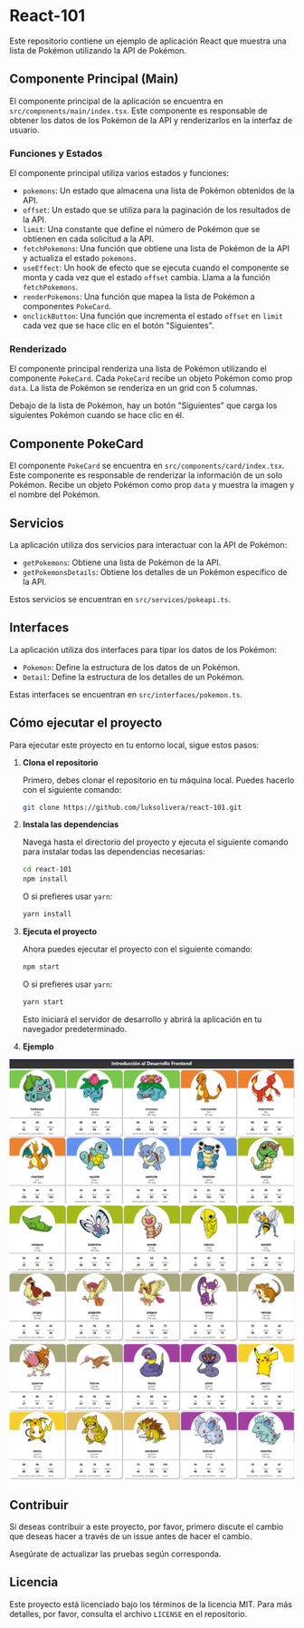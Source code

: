 # React-101
 
Este repositorio contiene un ejemplo de aplicación React que muestra una lista de Pokémon utilizando la API de Pokémon.

## Componente Principal (Main)

El componente principal de la aplicación se encuentra en `src/components/main/index.tsx`. Este componente es responsable de obtener los datos de los Pokémon de la API y renderizarlos en la interfaz de usuario.

### Funciones y Estados

El componente principal utiliza varios estados y funciones:

- `pokemons`: Un estado que almacena una lista de Pokémon obtenidos de la API.
- `offset`: Un estado que se utiliza para la paginación de los resultados de la API.
- `limit`: Una constante que define el número de Pokémon que se obtienen en cada solicitud a la API.
- `fetchPokemons`: Una función que obtiene una lista de Pokémon de la API y actualiza el estado `pokemons`.
- `useEffect`: Un hook de efecto que se ejecuta cuando el componente se monta y cada vez que el estado `offset` cambia. Llama a la función `fetchPokemons`.
- `renderPokemons`: Una función que mapea la lista de Pokémon a componentes `PokeCard`.
- `onclickButton`: Una función que incrementa el estado `offset` en `limit` cada vez que se hace clic en el botón "Siguientes".

### Renderizado

El componente principal renderiza una lista de Pokémon utilizando el componente `PokeCard`. Cada `PokeCard` recibe un objeto Pokémon como prop `data`. La lista de Pokémon se renderiza en un grid con 5 columnas.

Debajo de la lista de Pokémon, hay un botón "Siguientes" que carga los siguientes Pokémon cuando se hace clic en él.

## Componente PokeCard

El componente `PokeCard` se encuentra en `src/components/card/index.tsx`. Este componente es responsable de renderizar la información de un solo Pokémon. Recibe un objeto Pokémon como prop `data` y muestra la imagen y el nombre del Pokémon.

## Servicios

La aplicación utiliza dos servicios para interactuar con la API de Pokémon:

- `getPokemons`: Obtiene una lista de Pokémon de la API.
- `getPokemonsDetails`: Obtiene los detalles de un Pokémon específico de la API.

Estos servicios se encuentran en `src/services/pokeapi.ts`.

## Interfaces

La aplicación utiliza dos interfaces para tipar los datos de los Pokémon:

- `Pokemon`: Define la estructura de los datos de un Pokémon.
- `Detail`: Define la estructura de los detalles de un Pokémon.

Estas interfaces se encuentran en `src/interfaces/pokemon.ts`.

## Cómo ejecutar el proyecto

Para ejecutar este proyecto en tu entorno local, sigue estos pasos:

1. **Clona el repositorio**

   Primero, debes clonar el repositorio en tu máquina local. Puedes hacerlo con el siguiente comando:

   ```bash
   git clone https://github.com/luksolivera/react-101.git
   ```

2. **Instala las dependencias**

   Navega hasta el directorio del proyecto y ejecuta el siguiente comando para instalar todas las dependencias necesarias:

   ```bash
   cd react-101
   npm install
   ```

   O si prefieres usar `yarn`:

   ```bash
   yarn install
   ```

3. **Ejecuta el proyecto**

   Ahora puedes ejecutar el proyecto con el siguiente comando:

   ```bash
   npm start
   ```

   O si prefieres usar `yarn`:

   ```bash
   yarn start
   ```

   Esto iniciará el servidor de desarrollo y abrirá la aplicación en tu navegador predeterminado.
4. **Ejemplo**

![pantalla inicio](./docs/example.png)
![pantalla next 1](./docs/next1.png)
![pantalla next 2](./docs/next2.png)

## Contribuir

Si deseas contribuir a este proyecto, por favor, primero discute el cambio que deseas hacer a través de un issue antes de hacer el cambio.

Asegúrate de actualizar las pruebas según corresponda.

## Licencia

Este proyecto está licenciado bajo los términos de la licencia MIT. Para más detalles, por favor, consulta el archivo `LICENSE` en el repositorio.
